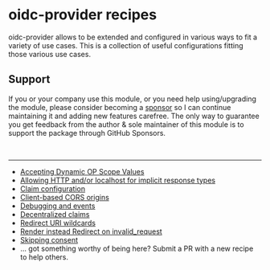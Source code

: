 # oidc-provider recipes

oidc-provider allows to be extended and configured in various ways to fit a variety of use cases.
This is a collection of useful configurations fitting those various use cases.

## Support

If you or your company use this module, or you need help using/upgrading the module, please consider becoming a [sponsor][support-sponsor] so I can continue maintaining it and adding new features carefree. The only way to guarantee you get feedback from the author & sole maintainer of this module is to support the package through GitHub Sponsors.

<br>

---

- [Accepting Dynamic OP Scope Values](dynamic_op_scope.md)
- [Allowing HTTP and/or localhost for implicit response types](implicit_http_localhost.md)
- [Claim configuration](claim_configuration.md)
- [Client-based CORS origins](client_based_origins.md)
- [Debugging and events](debugging-and-events.md)
- [Decentralized claims](decentralized_claims.md)
- [Redirect URI wildcards](redirect_uri_wildcards.md)
- [Render instead Redirect on invalid_request](skip_redirect.md)
- [Skipping consent](skip_consent.md)
- ... got something worthy of being here? Submit a PR with a new recipe to help others.

[support-sponsor]: https://github.com/sponsors/panva
